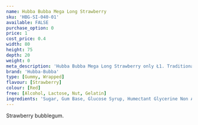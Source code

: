 ```yaml
---
name: Hubba Bubba Mega Long Strawberry
sku: 'HBG-SI-040-01'
available: FALSE
purchase_option: 0
price: 1
cost_price: 0.4
width: 80
height: 75
depth: 20
weight: 0
meta_description: 'Hubba Bubba Mega Long Strawberry only Ł1. Traditional sweets and more at Humbugs Confectionery Store. Specialists in satisfying your sweet tooth!'
brand: 'Hubba-Bubba'
type: [Gummy, Wrapped]
flavour: [Strawberry]
colour: [Red]
free: [Alcohol, Lactose, Nut, Gelatin]
ingredients: 'Sugar, Gum Base, Glucose Syrup, Humectant Glycerine Non Animal, Modified Starch, Flavourings, Malic Acid, Emulsifier: Soybean Lecithin; Citric Acid'
---
```

Strawberry bubblegum.
